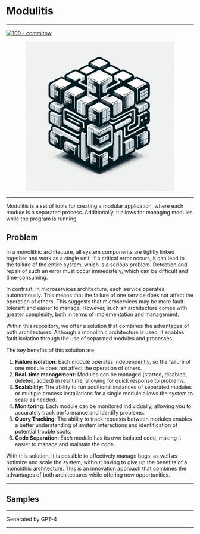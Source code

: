 # Modulitis

---

[![100 - commitow](https://img.shields.io/badge/100-commitow-8CD08A?style=for-the-badge)](https://100commitow.pl)

<div align="center">
  <img src="docs/logo.jpeg" width="400" height="400">
</div>

---

Modulitis is a set of tools for creating a modular application, where each module is a separated process. Additionally, it allows for managing modules while the program is running.

## Problem

In a monolithic architecture, all system components are tightly linked together and work as a single unit. If a critical error occurs, it can lead to the failure of the entire system, which is a serious problem. Detection and repair of such an error must occur immediately, which can be difficult and time-consuming.

In contrast, in microservices architecture, each service operates autonomously. This means that the failure of one service does not affect the operation of others. This suggests that microservices may be more fault-tolerant and easier to manage. However, such an architecture comes with greater complexity, both in terms of implementation and management.

Within this repository, we offer a solution that combines the advantages of both architectures. Although a monolithic architecture is used, it enables fault isolation through the use of separated modules and processes.

The key benefits of this solution are:
1. **Failure isolation**: Each module operates independently, so the failure of one module does not affect the operation of others.
2. **Real-time management**: Modules can be managed (started, disabled, deleted, added) in real time, allowing for quick response to problems.
3. **Scalability**: The ability to run additional instances of separated modules or multiple process installations for a single module allows the system to scale as needed.
4. **Monitoring**: Each module can be monitored individually, allowing you to accurately track performance and identify problems.
5. **Query Tracking**: The ability to track requests between modules enables a better understanding of system interactions and identification of potential trouble spots.
6. **Code Separation**: Each module has its own isolated code, making it easier to manage and maintain the code.

With this solution, it is possible to effectively manage bugs, as well as optimize and scale the system, without having to give up the benefits of a monolithic architecture. This is an innovation approach that combines the advantages of both architectures while offering new opportunities.

---

## Samples


---

Generated by GPT-4  

---

